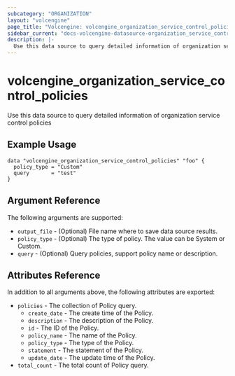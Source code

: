 ```yaml
---
subcategory: "ORGANIZATION"
layout: "volcengine"
page_title: "Volcengine: volcengine_organization_service_control_policies"
sidebar_current: "docs-volcengine-datasource-organization_service_control_policies"
description: |-
  Use this data source to query detailed information of organization service control policies
---
```

# volcengine_organization_service_control_policies
Use this data source to query detailed information of organization service control policies
## Example Usage
```hcl
data "volcengine_organization_service_control_policies" "foo" {
  policy_type = "Custom"
  query       = "test"
}
```
## Argument Reference
The following arguments are supported:
* `output_file` - (Optional) File name where to save data source results.
* `policy_type` - (Optional) The type of policy. The value can be System or Custom.
* `query` - (Optional) Query policies, support policy name or description.

## Attributes Reference
In addition to all arguments above, the following attributes are exported:
* `policies` - The collection of Policy query.
    * `create_date` - The create time of the Policy.
    * `description` - The description of the Policy.
    * `id` - The ID of the Policy.
    * `policy_name` - The name of the Policy.
    * `policy_type` - The type of the Policy.
    * `statement` - The statement of the Policy.
    * `update_date` - The update time of the Policy.
* `total_count` - The total count of Policy query.


